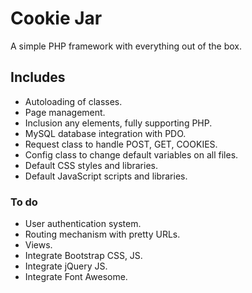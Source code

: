 # Cookie Jar

A simple PHP framework with everything out of the box.

## Includes

* Autoloading of classes.
* Page management.
* Inclusion any elements, fully supporting PHP.
* MySQL database integration with PDO.
* Request class to handle POST, GET, COOKIES.
* Config class to change default variables on all files.
* Default CSS styles and libraries.
* Default JavaScript scripts and libraries.

### To do

* User authentication system.
* Routing mechanism with pretty URLs.
* Views.
* Integrate Bootstrap CSS, JS.
* Integrate jQuery JS.
* Integrate Font Awesome.